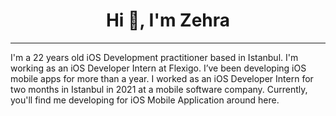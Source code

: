 <h1 align="center">Hi 👋, I'm Zehra</h1>

---
I'm a 22 years old iOS Development practitioner based in Istanbul. I'm working as an iOS Developer Intern at Flexigo. I’ve been developing iOS mobile apps for more than a year.  I worked as an iOS Developer Intern for two months in Istanbul in 2021 at a mobile software company.  Currently, you'll find me developing for iOS Mobile Application around here.

<!--
**zehrakaraman/zehrakaraman** is a ✨ _special_ ✨ repository because its `README.md` (this file) appears on your GitHub profile.



Here are some ideas to get you started:

- 🔭 I’m currently working on ...
- 🌱 I’m currently learning ...
- 👯 I’m looking to collaborate on ...
- 🤔 I’m looking for help with ...
- 💬 Ask me about ...
- 📫 How to reach me: ...
- 😄 Pronouns: ...
- ⚡ Fun fact: ...
-->
